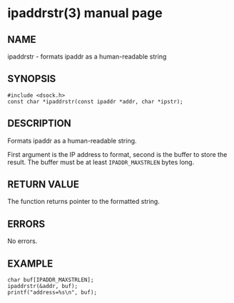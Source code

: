 # ipaddrstr(3) manual page

## NAME

ipaddrstr - formats ipaddr as a human-readable string

## SYNOPSIS

```
#include <dsock.h>
const char *ipaddrstr(const ipaddr *addr, char *ipstr);
```

## DESCRIPTION

Formats ipaddr as a human-readable string.

First argument is the IP address to format, second is the buffer to store the result. The buffer must be at least `IPADDR_MAXSTRLEN` bytes long.

## RETURN VALUE

The function returns pointer to the formatted string.

## ERRORS

No errors.

## EXAMPLE

```
char buf[IPADDR_MAXSTRLEN];
ipaddrstr(&addr, buf);
printf("address=%s\n", buf);
```

